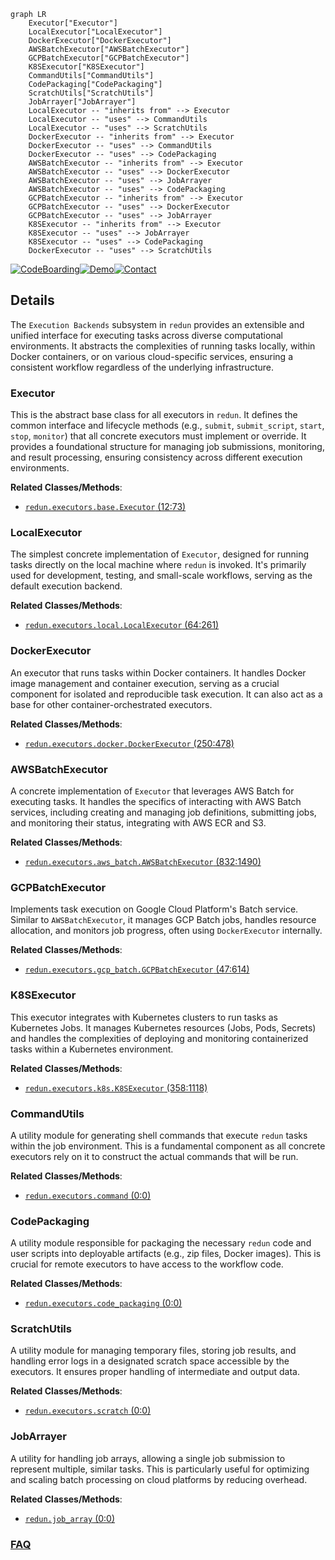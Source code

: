 ```mermaid
graph LR
    Executor["Executor"]
    LocalExecutor["LocalExecutor"]
    DockerExecutor["DockerExecutor"]
    AWSBatchExecutor["AWSBatchExecutor"]
    GCPBatchExecutor["GCPBatchExecutor"]
    K8SExecutor["K8SExecutor"]
    CommandUtils["CommandUtils"]
    CodePackaging["CodePackaging"]
    ScratchUtils["ScratchUtils"]
    JobArrayer["JobArrayer"]
    LocalExecutor -- "inherits from" --> Executor
    LocalExecutor -- "uses" --> CommandUtils
    LocalExecutor -- "uses" --> ScratchUtils
    DockerExecutor -- "inherits from" --> Executor
    DockerExecutor -- "uses" --> CommandUtils
    DockerExecutor -- "uses" --> CodePackaging
    AWSBatchExecutor -- "inherits from" --> Executor
    AWSBatchExecutor -- "uses" --> DockerExecutor
    AWSBatchExecutor -- "uses" --> JobArrayer
    AWSBatchExecutor -- "uses" --> CodePackaging
    GCPBatchExecutor -- "inherits from" --> Executor
    GCPBatchExecutor -- "uses" --> DockerExecutor
    GCPBatchExecutor -- "uses" --> JobArrayer
    K8SExecutor -- "inherits from" --> Executor
    K8SExecutor -- "uses" --> JobArrayer
    K8SExecutor -- "uses" --> CodePackaging
    DockerExecutor -- "uses" --> ScratchUtils
```

[![CodeBoarding](https://img.shields.io/badge/Generated%20by-CodeBoarding-9cf?style=flat-square)](https://github.com/CodeBoarding/GeneratedOnBoardings)[![Demo](https://img.shields.io/badge/Try%20our-Demo-blue?style=flat-square)](https://www.codeboarding.org/demo)[![Contact](https://img.shields.io/badge/Contact%20us%20-%20contact@codeboarding.org-lightgrey?style=flat-square)](mailto:contact@codeboarding.org)

## Details

The `Execution Backends` subsystem in `redun` provides an extensible and unified interface for executing tasks across diverse computational environments. It abstracts the complexities of running tasks locally, within Docker containers, or on various cloud-specific services, ensuring a consistent workflow regardless of the underlying infrastructure.

### Executor
This is the abstract base class for all executors in `redun`. It defines the common interface and lifecycle methods (e.g., `submit`, `submit_script`, `start`, `stop`, `monitor`) that all concrete executors must implement or override. It provides a foundational structure for managing job submissions, monitoring, and result processing, ensuring consistency across different execution environments.


**Related Classes/Methods**:

- <a href="https://github.com/insitro/redun/redun/executors/base.py#L12-L73" target="_blank" rel="noopener noreferrer">`redun.executors.base.Executor` (12:73)</a>


### LocalExecutor
The simplest concrete implementation of `Executor`, designed for running tasks directly on the local machine where `redun` is invoked. It's primarily used for development, testing, and small-scale workflows, serving as the default execution backend.


**Related Classes/Methods**:

- <a href="https://github.com/insitro/redun/redun/executors/local.py#L64-L261" target="_blank" rel="noopener noreferrer">`redun.executors.local.LocalExecutor` (64:261)</a>


### DockerExecutor
An executor that runs tasks within Docker containers. It handles Docker image management and container execution, serving as a crucial component for isolated and reproducible task execution. It can also act as a base for other container-orchestrated executors.


**Related Classes/Methods**:

- <a href="https://github.com/insitro/redun/redun/executors/docker.py#L250-L478" target="_blank" rel="noopener noreferrer">`redun.executors.docker.DockerExecutor` (250:478)</a>


### AWSBatchExecutor
A concrete implementation of `Executor` that leverages AWS Batch for executing tasks. It handles the specifics of interacting with AWS Batch services, including creating and managing job definitions, submitting jobs, and monitoring their status, integrating with AWS ECR and S3.


**Related Classes/Methods**:

- <a href="https://github.com/insitro/redun/redun/executors/aws_batch.py#L832-L1490" target="_blank" rel="noopener noreferrer">`redun.executors.aws_batch.AWSBatchExecutor` (832:1490)</a>


### GCPBatchExecutor
Implements task execution on Google Cloud Platform's Batch service. Similar to `AWSBatchExecutor`, it manages GCP Batch jobs, handles resource allocation, and monitors job progress, often using `DockerExecutor` internally.


**Related Classes/Methods**:

- <a href="https://github.com/insitro/redun/redun/executors/gcp_batch.py#L47-L614" target="_blank" rel="noopener noreferrer">`redun.executors.gcp_batch.GCPBatchExecutor` (47:614)</a>


### K8SExecutor
This executor integrates with Kubernetes clusters to run tasks as Kubernetes Jobs. It manages Kubernetes resources (Jobs, Pods, Secrets) and handles the complexities of deploying and monitoring containerized tasks within a Kubernetes environment.


**Related Classes/Methods**:

- <a href="https://github.com/insitro/redun/redun/executors/k8s.py#L358-L1118" target="_blank" rel="noopener noreferrer">`redun.executors.k8s.K8SExecutor` (358:1118)</a>


### CommandUtils
A utility module for generating shell commands that execute `redun` tasks within the job environment. This is a fundamental component as all concrete executors rely on it to construct the actual commands that will be run.


**Related Classes/Methods**:

- <a href="https://github.com/insitro/redun/redun/executors/command.py#L0-L0" target="_blank" rel="noopener noreferrer">`redun.executors.command` (0:0)</a>


### CodePackaging
A utility module responsible for packaging the necessary `redun` code and user scripts into deployable artifacts (e.g., zip files, Docker images). This is crucial for remote executors to have access to the workflow code.


**Related Classes/Methods**:

- <a href="https://github.com/insitro/redun/redun/executors/code_packaging.py#L0-L0" target="_blank" rel="noopener noreferrer">`redun.executors.code_packaging` (0:0)</a>


### ScratchUtils
A utility module for managing temporary files, storing job results, and handling error logs in a designated scratch space accessible by the executors. It ensures proper handling of intermediate and output data.


**Related Classes/Methods**:

- <a href="https://github.com/insitro/redun/redun/executors/scratch.py#L0-L0" target="_blank" rel="noopener noreferrer">`redun.executors.scratch` (0:0)</a>


### JobArrayer
A utility for handling job arrays, allowing a single job submission to represent multiple, similar tasks. This is particularly useful for optimizing and scaling batch processing on cloud platforms by reducing overhead.


**Related Classes/Methods**:

- <a href="https://github.com/insitro/redun/redun/job_array.py#L0-L0" target="_blank" rel="noopener noreferrer">`redun.job_array` (0:0)</a>




### [FAQ](https://github.com/CodeBoarding/GeneratedOnBoardings/tree/main?tab=readme-ov-file#faq)